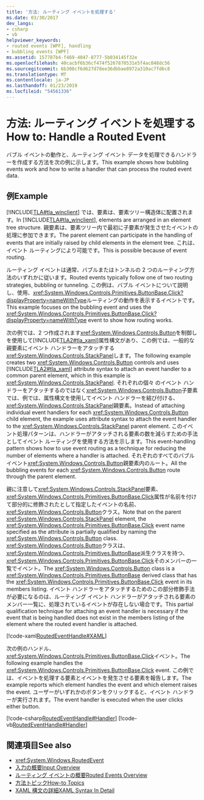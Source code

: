```yaml
---
title: '方法: ルーティング イベントを処理する'
ms.date: 03/30/2017
dev_langs:
- csharp
- vb
helpviewer_keywords:
- routed events [WPF], handling
- bubbling events [WPF]
ms.assetid: 157787b4-f469-4047-8777-5b034145f32e
ms.openlocfilehash: 40cacbf6b36cf474f5267870531e5f4ac048dc56
ms.sourcegitcommit: 6b308cf6d627d78ee36dbbae8972a310ac7fd6c8
ms.translationtype: MT
ms.contentlocale: ja-JP
ms.lasthandoff: 01/23/2019
ms.locfileid: "54561336"
---
```

# <a name="how-to-handle-a-routed-event"></a><span data-ttu-id="40104-102">方法: ルーティング イベントを処理する</span><span class="sxs-lookup"><span data-stu-id="40104-102">How to: Handle a Routed Event</span></span>
<span data-ttu-id="40104-103">バブル イベントの動作と、ルーティング イベント データを処理できるハンドラーを作成する方法を次の例に示します。</span><span class="sxs-lookup"><span data-stu-id="40104-103">This example shows how bubbling events work and how to write a handler that can process the routed event data.</span></span>  
  
## <a name="example"></a><span data-ttu-id="40104-104">例</span><span class="sxs-lookup"><span data-stu-id="40104-104">Example</span></span>  
 <span data-ttu-id="40104-105">[!INCLUDE[TLA#tla_winclient](../../../../includes/tlasharptla-winclient-md.md)] では、要素は、要素ツリー構造体に配置されます。</span><span class="sxs-lookup"><span data-stu-id="40104-105">In [!INCLUDE[TLA#tla_winclient](../../../../includes/tlasharptla-winclient-md.md)], elements are arranged in an element tree structure.</span></span> <span data-ttu-id="40104-106">親要素は、要素ツリー内で最初に子要素が発生させたイベントの処理に参加できます。</span><span class="sxs-lookup"><span data-stu-id="40104-106">The parent element can participate in the handling of events that are initially raised by child elements in the element tree.</span></span> <span data-ttu-id="40104-107">これは、イベント ルーティングにより可能です。</span><span class="sxs-lookup"><span data-stu-id="40104-107">This is possible because of event routing.</span></span>  
  
 <span data-ttu-id="40104-108">ルーティング イベントは通常、バブルまたはトンネルの 2 つのルーティング方法のいずれかに従います。</span><span class="sxs-lookup"><span data-stu-id="40104-108">Routed events typically follow one of two routing strategies, bubbling or tunneling.</span></span> <span data-ttu-id="40104-109">この例は、バブル イベントについて説明し、使用、<xref:System.Windows.Controls.Primitives.ButtonBase.Click?displayProperty=nameWithType>ルーティングの動作を表示するイベントです。</span><span class="sxs-lookup"><span data-stu-id="40104-109">This example focuses on the bubbling event and uses the <xref:System.Windows.Controls.Primitives.ButtonBase.Click?displayProperty=nameWithType> event to show how routing works.</span></span>  
  
 <span data-ttu-id="40104-110">次の例では、2 つ作成されます<xref:System.Windows.Controls.Button>を制御しを使用して[!INCLUDE[TLA2#tla_xaml](../../../../includes/tla2sharptla-xaml-md.md)]属性構文があり、この例では、一般的な親要素にイベント ハンドラーをアタッチする<xref:System.Windows.Controls.StackPanel>します。</span><span class="sxs-lookup"><span data-stu-id="40104-110">The following example creates two <xref:System.Windows.Controls.Button> controls and uses [!INCLUDE[TLA2#tla_xaml](../../../../includes/tla2sharptla-xaml-md.md)] attribute syntax to attach an event handler to a common parent element, which in this example is <xref:System.Windows.Controls.StackPanel>.</span></span> <span data-ttu-id="40104-111">それぞれの個々 のイベント ハンドラーをアタッチするのではなく<xref:System.Windows.Controls.Button>子要素では、例では、属性構文を使用してイベント ハンドラーを結び付ける、<xref:System.Windows.Controls.StackPanel>親要素。</span><span class="sxs-lookup"><span data-stu-id="40104-111">Instead of attaching individual event handlers for each <xref:System.Windows.Controls.Button> child element, the example uses attribute syntax to attach the event handler to the <xref:System.Windows.Controls.StackPanel> parent element.</span></span> <span data-ttu-id="40104-112">このイベント処理パターンは、ハンドラーがアタッチされる要素の数を減らすための手法としてイベント ルーティングを使用する方法を示します。</span><span class="sxs-lookup"><span data-stu-id="40104-112">This event-handling pattern shows how to use event routing as a technique for reducing the number of elements where a handler is attached.</span></span> <span data-ttu-id="40104-113">それぞれのすべてのバブル イベント<xref:System.Windows.Controls.Button>親要素内のルート。</span><span class="sxs-lookup"><span data-stu-id="40104-113">All the bubbling events for each <xref:System.Windows.Controls.Button> route through the parent element.</span></span>  
  
 <span data-ttu-id="40104-114">親に注意して<xref:System.Windows.Controls.StackPanel>要素、<xref:System.Windows.Controls.Primitives.ButtonBase.Click>属性が名前を付けて部分的に修飾されたとして指定したイベントの名前、<xref:System.Windows.Controls.Button>クラス。</span><span class="sxs-lookup"><span data-stu-id="40104-114">Note that on the parent <xref:System.Windows.Controls.StackPanel> element, the <xref:System.Windows.Controls.Primitives.ButtonBase.Click> event name specified as the attribute is partially qualified by naming the <xref:System.Windows.Controls.Button> class.</span></span> <span data-ttu-id="40104-115"><xref:System.Windows.Controls.Button>クラスは、<xref:System.Windows.Controls.Primitives.ButtonBase>派生クラスを持つ、<xref:System.Windows.Controls.Primitives.ButtonBase.Click>そのメンバーの一覧でイベント。</span><span class="sxs-lookup"><span data-stu-id="40104-115">The <xref:System.Windows.Controls.Button> class is a <xref:System.Windows.Controls.Primitives.ButtonBase> derived class that has the <xref:System.Windows.Controls.Primitives.ButtonBase.Click> event in its members listing.</span></span> <span data-ttu-id="40104-116">イベント ハンドラーをアタッチするためのこの部分修飾手法が必要になるのは、ルーティング イベント ハンドラーがアタッチされる要素のメンバー一覧に、処理されているイベントが存在しない場合です。</span><span class="sxs-lookup"><span data-stu-id="40104-116">This partial qualification technique for attaching an event handler is necessary if the event that is being handled does not exist in the members listing of the element where the routed event handler is attached.</span></span>  
  
 [!code-xaml[RoutedEventHandle#XAML](../../../../samples/snippets/csharp/VS_Snippets_Wpf/RoutedEventHandle/CSharp/default.xaml#xaml)]  
  
 <span data-ttu-id="40104-117">次の例のハンドル、<xref:System.Windows.Controls.Primitives.ButtonBase.Click>イベント。</span><span class="sxs-lookup"><span data-stu-id="40104-117">The following example handles the <xref:System.Windows.Controls.Primitives.ButtonBase.Click> event.</span></span>  <span data-ttu-id="40104-118">この例では、イベントを処理する要素とイベントを発生させる要素を報告します。</span><span class="sxs-lookup"><span data-stu-id="40104-118">The example reports which element handles the event and which element raises the event.</span></span> <span data-ttu-id="40104-119">ユーザーがいずれかのボタンをクリックすると、イベント ハンドラーが実行されます。</span><span class="sxs-lookup"><span data-stu-id="40104-119">The event handler is executed when the user clicks either button.</span></span>  
  
 [!code-csharp[RoutedEventHandle#Handler](../../../../samples/snippets/csharp/VS_Snippets_Wpf/RoutedEventHandle/CSharp/default.xaml.cs#handler)]
 [!code-vb[RoutedEventHandle#Handler](../../../../samples/snippets/visualbasic/VS_Snippets_Wpf/RoutedEventHandle/VisualBasic/MainWindow.xaml.vb#handler)]  
  
## <a name="see-also"></a><span data-ttu-id="40104-120">関連項目</span><span class="sxs-lookup"><span data-stu-id="40104-120">See also</span></span>
- <xref:System.Windows.RoutedEvent>
- [<span data-ttu-id="40104-121">入力の概要</span><span class="sxs-lookup"><span data-stu-id="40104-121">Input Overview</span></span>](../../../../docs/framework/wpf/advanced/input-overview.md)
- [<span data-ttu-id="40104-122">ルーティング イベントの概要</span><span class="sxs-lookup"><span data-stu-id="40104-122">Routed Events Overview</span></span>](../../../../docs/framework/wpf/advanced/routed-events-overview.md)
- [<span data-ttu-id="40104-123">方法トピック</span><span class="sxs-lookup"><span data-stu-id="40104-123">How-to Topics</span></span>](../../../../docs/framework/wpf/advanced/events-how-to-topics.md)
- [<span data-ttu-id="40104-124">XAML 構文の詳細</span><span class="sxs-lookup"><span data-stu-id="40104-124">XAML Syntax In Detail</span></span>](../../../../docs/framework/wpf/advanced/xaml-syntax-in-detail.md)
